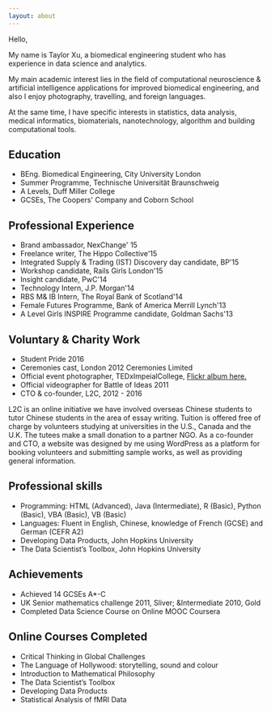 ```yaml
---
layout: about
---
```


Hello,

My name is Taylor Xu, a biomedical engineering student who has experience in data science and analytics.

My main academic interest lies in the field of computational neuroscience & artificial intelligence applications for improved biomedical engineering, and also I enjoy photography, travelling, and foreign languages.

At the same time, I have specific interests in statistics, data analysis, medical informatics, biomaterials, nanotechnology, algorithm and building computational tools.

## Education


- BEng. Biomedical Engineering, City University London
- Summer Programme, Technische Universität Braunschweig
- A Levels, Duff Miller College
- GCSEs, The Coopers' Company and Coborn School


## Professional Experience


- Brand ambassador, NexChange' 15
- Freelance writer, The Hippo Collective'15                                                                       
- Integrated Supply & Trading (IST) Discovery day candidate, BP'15
- Workshop candidate, Rails Girls London'15
- Insight candidate, PwC'14
- Technology Intern, J.P. Morgan'14
- RBS M& IB Intern, The Royal Bank of Scotland'14
- Female Futures Programme, Bank of America Merrill Lynch'13
- A Level Girls INSPIRE Programme candidate, Goldman Sachs'13

## Voluntary & Charity Work

- Student Pride 2016
- Ceremonies cast, London 2012 Ceremonies Limited
- Official event photographer, TEDxImpeialCollege, [Flickr album here.](https://www.flickr.com/photos/tedximperialcollege/tags/taylorxu/) 
- Official videographer for Battle of Ideas 2011
- CTO & co-founder, L2C, 2012 - 2016 		
		                                              
L2C is an online initiative we have involved overseas Chinese students to tutor Chinese students in the area of essay writing. Tuition is offered free of charge by volunteers studying at universities in the U.S., Canada and the U.K. The tutees make a small donation to a partner NGO. As a co-founder and CTO, a website was designed by me using WordPress as a platform for booking volunteers and submitting sample works, as well as providing general information. 

                                             
## Professional skills

- Programming: HTML (Advanced), Java (Intermediate), R (Basic), Python (Basic), VBA (Basic), VB (Basic)
- Languages: Fluent in English, Chinese, knowledge of French (GCSE) and German (CEFR A2)
- Developing Data Products, John Hopkins University
- The Data Scientist’s Toolbox, John Hopkins University

## Achievements

- Achieved 14 GCSEs A*-C 
- UK Senior mathematics challenge 2011, Sliver; &Intermediate 2010, Gold
- Completed Data Science Course on Online MOOC Coursera

## Online Courses Completed

- Critical Thinking in Global Challenges
- The Language of Hollywood: storytelling, sound and colour
- Introduction to Mathematical Philosophy
- The Data Scientist’s Toolbox
- Developing Data Products
- Statistical Analysis of fMRI Data

